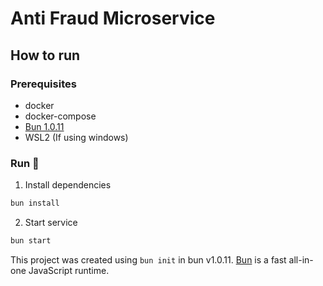 # Anti Fraud Microservice

## How to run

### Prerequisites

- docker
- docker-compose
- [Bun 1.0.11](https://bun.sh/)
- WSL2 (If using windows)

### Run 🦉

1. Install dependencies

```bash
bun install
```

2. Start service

```bash
bun start
```

This project was created using `bun init` in bun v1.0.11. [Bun](https://bun.sh) is a fast all-in-one JavaScript runtime.
